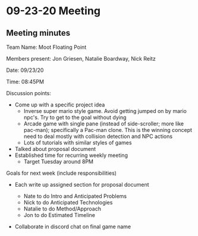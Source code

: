 # 09-23-20 Meeting

## Meeting minutes

Team Name: Moot Floating Point

Members present: Jon Griesen, Natalie Boardway, Nick Reitz

Date: 09/23/20

Time: 08:45PM

Discussion points: 

* Come up with a specific project idea
     - Inverse super mario style game.  Avoid getting jumped on by mario npc's.  Try to get to the goal without dying
     - Arcade game with single pane (instead of side-scroller; more like pac-man); specifically a Pac-man clone. This is the winning concept need to deal mostly with collision detection and NPC actions
     - Lots of tutorials with similar styles of games
* Talked about proposal document 
* Established time for recurring weekly meeting
     - Target Tuesday around 8PM

Goals for next week (include responsibilities)

* Each write up assigned section for proposal document
     - Nate to do Intro and Anticipated Problems
     - Nick to do Anticipated Technologies
     - Natalie to do Method/Approach
     - Jon to do Estimated Timeline

* Collaborate in discord chat on final game name


